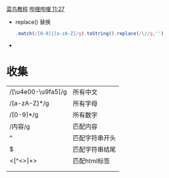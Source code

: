 [菜鸟教程](https://www.runoob.com/js/js-regexp.html)
[哔哩哔哩 11:27](https://www.bilibili.com/video/BV1YW411T7GX?p=86)

- replace() 替换

  ```js
  .match(/[0-9]|[a-zA-Z]/g).toString().replace(/\//g,'')
  ```

- 

# 收集

|                    |                |
| ------------------ | -------------- |
| /[\u4e00-\u9fa5]/g | 所有中文       |
| /[a-zA-Z]*/g       | 所有字母       |
| /[0-9]*/g          | 所有数字       |
| /内容/g            | 匹配内容       |
| ^                  | 匹配字符串开头 |
| $                  | 匹配字符串结尾 |
| <[^<>]+>           | 匹配html标签   |
|                    |                |
|                    |                |

